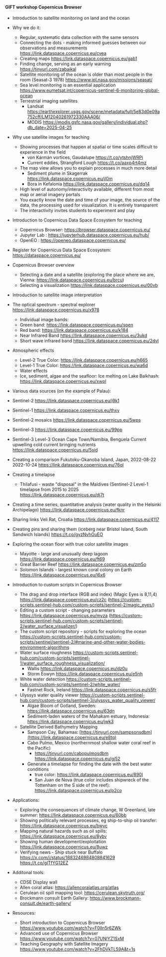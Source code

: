 #### GIFT workshop Copernicus Browser

- Introduction to satellite monitoring on land and the ocean
- Why we do it: 
    - Regular, systematic data collection with the same sensors
    - Connecting the dots - making informed guesses between our observations and measurements https://link.dataspace.copernicus.eu/cvea
    - Creating maps https://link.dataspace.copernicus.eu/gab1
    - Finding change, serving as an early warning https://tinyurl.com/zabaikal
  - Satellite monitoring of the ocean is older than most people in the room (Seasat-3 1978) https://www.jpl.nasa.gov/missions/seasat/
  - Sea level monitoring is an essential application https://www.eumetsat.int/copernicus-sentinel-6-monitoring-global-ocean
  - Terrestrial imaging satellites
    - Landsat https://earthexplorer.usgs.gov/scene/metadata/full/5e83d0e09a752cff/LM12040261972330AAA06/
    - MODIS https://modis.gsfc.nasa.gov/gallery/individual.php?db_date=2025-04-25

- Why use satellite images for teaching
  - Showing processes that happen at spatial or time scales difficult to experience in the field 
    - von Kármán vortices, Gaudalupe https://t.co/ytshnjWRPi
    - Current eddies, Strangford Lough https://t.co/aaxp4rt4mz
  - The map view allows you to explain processes in much more detail
    - Sediment plume in Skagerrak https://link.dataspace.copernicus.eu/jl0m
    - Bora in Kefalonia https://link.dataspace.copernicus.eu/dq14
  - High level of autonomy/interactivity available, different from most map or aerial imagery portals
  - You exactly know the date and time of your image, the source of the data, the processing used for visualization. It is entirely transparent
  - The interactivity invites students to experiment and play

- Introduction to Copernicus Data Space Ecosystem for teaching
  - Copernicus Browser: https://browser.dataspace.copernicus.eu/
  - Jupyter Lab : https://jupyterhub.dataspace.copernicus.eu/hub/
  - OpenEO : https://openeo.dataspace.copernicus.eu/

- Register for Copernicus Data Space Ecosystem: https://dataspace.copernicus.eu/

- Copernicus Browser overview
  - Selecting a date and a satellite (exploring the place where we are, Vienna: https://link.dataspace.copernicus.eu/brcu)
  - Selecting a visualization https://link.dataspace.copernicus.eu/00vb

- Introduction to satellite image interpretation
 - The optical spectrum - spectral explorer https://link.dataspace.copernicus.eu/x978
    - Individual image bands: 
    - Green band: https://link.dataspace.copernicus.eu/spen
    - Red band: https://link.dataspace.copernicus.eu/k184
    - Near Infrared Band https://link.dataspace.copernicus.eu/3ukd
    - Short wave infrared band https://link.dataspace.copernicus.eu/2dvl
  - Atmospheric effects
    - Level-2 True Color: https://link.dataspace.copernicus.eu/h665
    - Level-1 True Color: https://link.dataspace.copernicus.eu/wa6d
    - Water effects
    - Ice, sediment, algae and the seafloor: Ice melting on Lake Balkhash: https://link.dataspace.copernicus.eu/xwpl

  - Various data sources (on the example of Palau):
  - Sentinel-2 https://link.dataspace.copernicus.eu/j9k1
  - Sentinel-1 https://link.dataspace.copernicus.eu/thxv
  - Sentinel-2 mosaics https://link.dataspace.copernicus.eu/5wps
  - Sentinel-3 https://link.dataspace.copernicus.eu/99pp
  - Sentinel-3 Level-3 Ocean Cape Town/Namibia, Benguela Current upwelling cold current bringing nutrients https://link.dataspace.copernicus.eu/5sid
  - Creating a comparison Fukutoku-Okanoba Island, Japan, 2022-08-22 2022-10-24 https://link.dataspace.copernicus.eu/76ql
  - Creating a timelapse
    - Thilafusi - waste "disposal" in the Maldives (Sentinel-2 Level-1 timelapse from 2015 to 2025 https://link.dataspace.copernicus.eu/dj7t
  - Creating a time series, quantitative analysis (water quality in the Helsinki Archipelago) https://link.dataspace.copernicus.eu/fknr
  - Sharing links Veli Rat, Croatia https://link.dataspace.copernicus.eu/4117
  - Creating pins and sharing them (iceberg near Bristol Island, South Sandwich Islands) https://t.co/gyzNvhGuEO

- Exploring the ocean floor with true color satellite images
    - Mayotte - large and unusually deep lagoon https://link.dataspace.copernicus.eu/ft69
    - Great Barrier Reef https://link.dataspace.copernicus.eu/zm5o
    - Solomon Islands - largest known coral colony on Earth https://link.dataspace.copernicus.eu/l6x6

- Introduction to custom scripts in Copernicus Browser
  - The drag and drop interface (RGB and index) (Magic Eyes is 8,11,4) https://link.dataspace.copernicus.eu/cz2c (https://custom-scripts.sentinel-hub.com/custom-scripts/sentinel-2/magic_eyes/)
  - Editing a custom script - changing parameters https://link.dataspace.copernicus.eu/myza (https://custom-scripts.sentinel-hub.com/custom-scripts/sentinel-2/water_surface_visualizer/)
  - The custom script repository - scripts for exploring the ocean https://custom-scripts.sentinel-hub.com/custom-scripts/sentinel/sentinel-2/#marine-and-other-water-bodies-environment-algorithms
  - Water surface roughness https://custom-scripts.sentinel-hub.com/custom-scripts/sentinel-1/water_surface_roughness_visualization/
    - Wallis https://link.dataspace.copernicus.eu/dz0u
    - Storm Éowyn https://link.dataspace.copernicus.eu/e5nh
  - White water detection https://custom-scripts.sentinel-hub.com/custom-scripts/sentinel-2/white_water/
    - Fastnet Rock, Ireland https://link.dataspace.copernicus.eu/s5fr
  - Ulyssys water quality viewer https://custom-scripts.sentinel-hub.com/custom-scripts/sentinel-3/ulyssys_water_quality_viewer/
    - Algae Bloom of Gotland, Sweden: https://link.dataspace.copernicus.eu/63dn
    - Sediment-laden waters of the Mahakam estuary, Indonesia: https://link.dataspace.copernicus.eu/jwk3
  - Satellite Derived Bathymetry Mapping
    - Sampson Cay, Bahamas: [https://tinyurl.com/sampsonsdbm](https://link.dataspace.copernicus.eu/e8tq)
    - Cabo Pulmo, Mexico (northernmost shallow water coral reef in the Pacific)
      - https://tinyurl.com/cabopulmosdbm https://link.dataspace.copernicus.eu/gj52
    - Generate a timelapse for finding the date with the best water conditions
      - true color: https://link.dataspace.copernicus.eu/890l
      - San Juan de Nova (true color includes shipwreck of the Tottenham on the S side of the reef): https://link.dataspace.copernicus.eu/p2co

- Applications:
  - Exploring the consequences of climate change, W Greenland, late summer: https://link.dataspace.copernicus.eu/60bb
  - Showing politically relevant processes, eg ship-to-ship oil transfer: https://link.dataspace.copernicus.eu/bwyc
  - Mapping natural hazards such as oil spills: https://link.dataspace.copernicus.eu/8ybv
  - Showing human development/exploitation https://link.dataspace.copernicus.eu/8uwz
  - Verifying news - Ship stuck near Buffalo https://x.com/i/status/1883246984808841629 https://t.co/gITfYG12EZ

- Additonal tools:
  - CDSE Display wall
  - Allen coral atlas: https://allencoralatlas.org/atlas
  - Cerulean oil spill mapping tool: https://cerulean.skytruth.org/
  - Brockmann consult Earth Gallery: https://www.brockmann-consult.de/earth-gallery/

- Resources:
  - Short introduction to Copernicus Browser https://www.youtube.com/watch?v=F0lIn5r6ZWk
  - Advanced use of Copernicus Browser https://www.youtube.com/watch?v=07UNlYZ1SxM
  - Teaching Geography with Satellite Imagery https://www.youtube.com/watch?v=2FhDVkTL59A&t=1s
